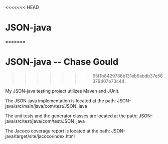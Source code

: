 <<<<<<< HEAD
# JSON-java
=======
# JSON-java -- Chase Gould
>>>>>>> 65f1b8429786b131eb5abdb37e56379407b73c44

My JSON-java testing project utilizes Maven and JUnit.

The JSON-java implementation is located at the path: JSON-java/src/main/java/com/test/JSON_java

The unit tests and the generator classes are located at the path: JSON-java/src/test/java/com/test/JSON_java

The Jacoco coverage report is located at the path: JSON-java/target/site/jacoco/index.html
